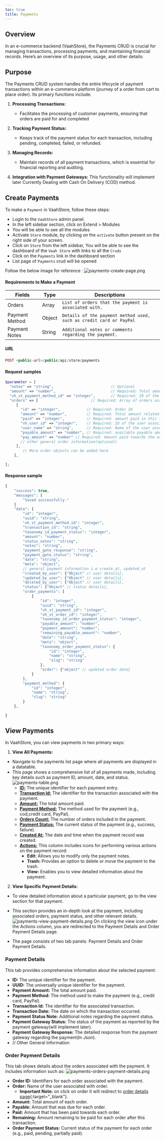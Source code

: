 ```yaml
---
toc: true
title: Payments
---
```


## Overview
In an e-commerce backend (VaahStore), the Payments CRUD  is crucial for managing transactions, processing payments, and maintaining financial records. Here’s an overview of its purpose, usage, and other details:

## Purpose
The Payments CRUD system handles the entire lifecycle of payment transactions within an e-commerce platform (journey of a order from cart to place order). Its primary functions include:

1. **Processing Transactions:**
    - Facilitates the processing of customer payments, ensuring that orders are paid for and completed
    
2. **Tracking Payment Status:**
    - Keeps track of the payment status for each transaction, including pending, completed, failed, or refunded.
3. **Managing Records:**
    - Maintain records of all payment transactions, which is essential for financial reporting and auditing.
4. **Integration with Payment Gateways:** This functionality will implement later Currently Dealing with Cash On Delivery (COD) method.

## Create Payments
To make a `Payment`  in VaahStore, follow these steps:
- Login to the `VaahStore` admin panel.
- In the left sidebar section, click on Extend > Modules
- You will be able to see all the modules
- Activate `Store` module, by clicking on the `activate` button present on the right side of your screen.
- Click on `Store` from the left sidebar, You will be able to see the dashboard of the `Vaah Store` with links to all the
  `Cruds`
- Click on the `Payments` link in the dashboard section
- List page of `Payments` crud will be opened

Follow the below image for reference :
<img src="/images/vaahstore/payments/create.png" alt="payments-create-page.png">

#### Requirements to Make a Payment
| Fields                   |   Type   | Descriptions                                      |
| ------------------------ | ---- | -------------------------------------------- |
| Orders                     |   Array   | `List of orders that the payment is associated with.`    |
| Payment Method                   |  Object    | `Details of the payment method used, such as credit card or PayPal`         |
| Payment Notes                  |    String  | `Additional notes or comments regarding the payment.` |

##### URL
```php
POST <public-url>/public/api/store/payments
```

#### Request samples

```php
$parameter = [
  "notes" => "string",                          // Optional
  "amount" => "number",                         // Required: Total amount for the payment
  "vh_st_payment_method_id" => "integer",       // Required: ID of the payment method used
  "orders" => [                        // Required: Array of orders associated with the payment
     [
       "id" => "integer",            // Required: Order ID
       "amount" => "number",         // Required: Total amount related to the order
       "paid" => "integer",          // Required: amount paid in this transaction
       "vh_user_id" => "integer",    // Required: ID of the user associated with the order
       "user_name" => "string",      // Required: Name of the user associated with the order
       "payable_amount" => "number", // Required: available payable amount in this transaction
       "pay_amount" => "number" // Required: Amount paid towards the order in this transaction
       // other general order information(optional)
     ],
        // More order objects can be added here
    ],
    
];

```

#### Response sample

```php
{
    "success": true,
    "messages": [
        "Saved successfully."
    ]
    "data": {
        "id": "integer",
        "uuid": "string",
        "vh_st_payment_method_id": "integer",
        "transaction_id": "string",
        "taxonomy_id_payment_status": "integer",
        "amount": "number",
        "status_notes": "string",
        "notes": "string",
        "payment_gate_response": "string",
        "payment_gate_status": "string",
        "date": "string",
        "meta": "object",
        // general payment information i.e create_at, updated_at
        "created_by_user": {"Object" // user details},
        "updated_by_user": {"Object" // user details},
        "deleted_by_user": {"Object" // user details},
        "status": {"Object" // status details},
        "order_payments": [
            {
                "id": "integer",
                "uuid": "string",
                "vh_st_payment_id": "integer",
                "vh_st_order_id": "integer",
                "taxonomy_id_order_payment_status": "integer",
                "payable_amount": "number",
                "payment_amount": "number",
                "remaining_payable_amount": "number",
                "date": "string",
                "meta": "object",               
                "taxonomy_order_payment_status": {
                    "id": "integer",
                    "name": "string",
                    "slug": "string"
                },
                "order": {"object" // updated order data}
            }
        ],
        "payment_method": {
            "id": "integer",
            "name": "string",
            "slug": "string"
        }
    },
    
}

```

## View Payments
In VaahStore, you can view payments in two primary ways:

1. **View All Payments:**
  - Navigate to the payments list page where all payments are displayed in a datatable.
  - This page shows a comprehensive list of all payments made, including key details such as payment ID, amount, date, and status.
    <img src="/images/vaahstore/payments/table.png" alt="payments-table.png">
    - **<u>ID:</u>** The unique identifier for each payment entry.
    - **<u>Transaction Id:</u>** The identifier for the transaction associated with the payment.
    - **<u>Amount:</u>** The total amount paid.
    - **<u>Payment Method:</u>** The method used for the payment (e.g., cod,credit card, PayPal).
    - **<u>Orders Count:</u>** The number of orders included in the payment.
    - **<u>Payment Status:</u>** The current status of the payment (e.g., success, failure).
    - **<u>Created At:</u>** The date and time when the payment record was created.
    - **<u>Actions:</u>** This column includes icons for performing various actions on the payment record:
      - **Edit:** Allows you to modify only the payment notes. 
      - **Trash:** Provides an option to delete or move the payment to the trash.
      - **View:** Enables you to view detailed information about the payment.

2. **View Specific Payment Details:**
  - To view detailed information about a particular payment, go to the view section for that payment.
  - This section provides an in-depth look at the payment, including associated orders, payment status, and other relevant details.
    <img src="/images/vaahstore/payments/view-payment-details.png" alt="payments-view-payment-details.png">
    On clicking the view icon under the Actions column, you are redirected to the Payment Details and Order Payment Details page.
     
  - The page consists of two tab panels: Payment Details and Order Payment Details.
### Payment Details 
This tab provides comprehensive information about the selected payment: 
- **ID:** The unique identifier for the payment.
- **UUID:** The universally unique identifier for the payment.
- **Payment Amount:** The total amount paid.
- **Payment Method:** The method used to make the payment (e.g., credit card, PayPal).
- **Transaction Id:** The identifier for the associated transaction.
- **Transaction Date:** The date on which the transaction occurred.
- **Payment Status Note:** Additional notes regarding the payment status.
- **Payment Gateway Status:** The status of the payment as reported by the payment gateway(will implement later).
- **Payment Gateway Response:** The detailed response from the payment gateway regarding the payment(In Json).
- // Other General Information

### Order Payment Details 
This tab shows details about the orders associated with the payment. It includes information such as:
<img src="/images/vaahstore/payments/orders-payment-details.png" alt="payments-orders-payment-details.png">
- **Order ID:** Identifiers for each order associated with the payment.
- **Order:** Name of the user associated with order.
   - **Important Note:** on click on order it will redirect to [order details page](../8.vaahstore/basics/11.orders.md#order-details-tab-panel){:target="_blank"}.
- **Amount:** Total amount of each order.
- **Payable:** Amount that was due for each order.
- **Paid:** Amount that has been paid towards each order.
- **Remaining:** Amount remaining to be paid for each order after this transaction.
- **Order Payment Status:** Current status of the payment for each order (e.g., paid, pending, partially paid).
